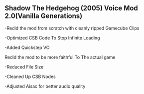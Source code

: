 
## Shadow The Hedgehog (2005) Voice Mod 2.0(Vanilla Generations)

-Redid the mod from scratch with cleanly ripped Gamecube Clips

-Optimized CSB Code To Stop Infinite Loading

-Added Quickstep VO

Redid the mod to be more faithful To The actual game

-Reduced File Size

-Cleaned Up CSB Nodes

-Adjusted Aisac for better audio quality